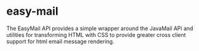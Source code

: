 easy-mail
=========
The EasyMail API provides a simple wrapper around the JavaMail APi and utilities for transforming HTML with CSS to
provide greater cross client support for html email message rendering.